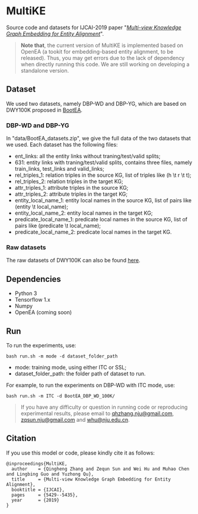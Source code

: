 # MultiKE
Source code and datasets for IJCAI-2019 paper "_[Multi-view Knowledge Graph Embedding for Entity Alignment](https://www.ijcai.org/proceedings/2019/0754.pdf)_".

> **Note that**, the current version of MultiKE is implemented based on OpenEA (a tookit for embedding-based entity alignment, to be released). Thus, you may get errors due to the lack of dependency when directly running this code. We are still working on developing a standalone version. 

## Dataset
We used two datasets, namely DBP-WD and DBP-YG, which are based on DWY100K proposed in [BootEA](https://www.ijcai.org/proceedings/2018/0611.pdf). 

### DBP-WD and DBP-YG
In "data/BootEA_datasets.zip", we give the full data of the two datasets that we used. Each dataset has the following files:

* ent_links: all the entity links without traning/test/valid splits;
* 631: entity links with traning/test/valid splits, contains three files, namely train_links, test_links and valid_links;
* rel_triples_1: relation triples in the source KG, list of triples like (h \t r \t t);
* rel_triples_2: relation triples in the target KG;
* attr_triples_1: attribute triples in the source KG;
* attr_triples_2: attribute triples in the target KG;
* entity_local_name_1: entity local names in the source KG, list of pairs like (entity \t local_name);
* entity_local_name_2: entity local names in the target KG;
* predicate_local_name_1: predicate local names in the source KG, list of pairs like (predicate \t local_name);
* predicate_local_name_2: predicate local names in the target KG.

### Raw datasets
The raw datasets of DWY100K can also be found [here](https://github.com/nju-websoft/BootEA/tree/master/dataset).

## Dependencies
* Python 3
* Tensorflow 1.x 
* Numpy
* OpenEA (coming soon)

## Run

To run the experiments, use:

    bash run.sh -m mode -d dataset_folder_path
* mode: training mode, using either ITC or SSL;
* dataset_folder_path: the folder path of dataset to run.

For example, to run the experiments on DBP-WD with ITC mode, use:

    bash run.sh -m ITC -d BootEA_DBP_WD_100K/

> If you have any difficulty or question in running code or reproducing experimental results, please email to qhzhang.nju@gmail.com, zqsun.nju@gmail.com and whu@nju.edu.cn.

## Citation
If you use this model or code, please kindly cite it as follows:      

```
@inproceedings{MultiKE,
  author    = {Qingheng Zhang and Zequn Sun and Wei Hu and Muhao Chen and Lingbing Guo and Yuzhong Qu},
  title     = {Multi-view Knowledge Graph Embedding for Entity Alignment},
  booktitle = {IJCAI},
  pages     = {5429--5435},
  year      = {2019}
}
```
